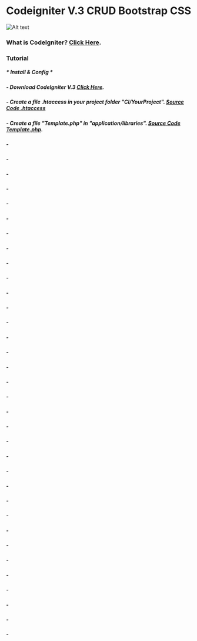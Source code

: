 
# Codeigniter V.3 CRUD Bootstrap CSS

![Alt text](https://github.com/firmanprogrammer/codeigniter3_crud_bootstrap/blob/master/screenshots/Screen%20Shot%202017-01-23%20at%204.29.17%20PM.png)

### What is CodeIgniter? [Click Here](https://www.codeigniter.com/).

### Tutorial 
##### * Install & Config *
##### - Download CodeIgniter V.3 [Click Here](https://www.codeigniter.com/).
##### - Create a file *.htaccess* in your project folder "CI/YourProject". [Source Code .htaccess](https://github.com/firmanprogrammer/codeigniter3_crud_bootstrap/blob/master/.htaccess)
##### - Create a file "Template.php" in "application/libraries". [Source Code Template.php](https://github.com/firmanprogrammer/codeigniter3_crud_bootstrap/blob/master/application/libraries/Template.php). 
##### - 
##### - 
##### - 
##### - 
##### - 
##### - 
##### - 
##### - 
##### - 
##### - 
##### - 
##### - 
##### - 
##### - 
##### - 
##### - 
##### - 
##### - 
##### - 
##### - 
##### - 
##### - 
##### - 
##### - 
##### - 
##### - 
##### - 
##### - 
##### - 
##### - 
##### - 
##### - 
##### - 
##### - 
